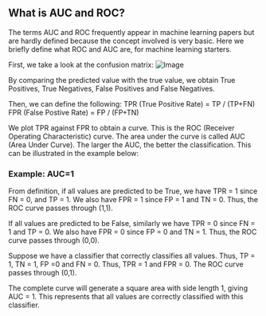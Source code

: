 ## What is AUC and ROC?

The terms AUC and ROC frequently appear in machine learning papers but are hardly defined because the concept involved is very basic. Here we briefly define what ROC and AUC are, for machine learning starters.

First, we take a look at the confusion matrix:
![Image](https://www.google.com/url?sa=i&rct=j&q=&esrc=s&source=images&cd=&ved=2ahUKEwjtr8_Xi7zjAhWEA2MBHSOLBnYQjRx6BAgBEAQ&url=https%3A%2F%2Ftowardsdatascience.com%2Funderstanding-confusion-matrix-a9ad42dcfd62&psig=AOvVaw2OGDOJD-Uk3u7DOY3-FkCW&ust=1563457629430414)

By comparing the predicted value with the true value, we obtain True Positives, True Negatives, False Positives and False Negatives. 

Then, we can define the following:
TPR (True Positive Rate) = TP / (TP+FN)
FPR (False Postive Rate) = FP / (FP+TN)

We plot TPR against FPR to obtain a curve. This is the ROC (Receiver Operating Characteristic) curve. The area under the curve is called AUC (Area Under Curve). The larger the AUC, the better the classification. This can be illustrated in the example below:

### Example: AUC=1

From definition, if all values are predicted to be True, we have TPR = 1 since FN = 0, and TP = 1. We also have FPR = 1 since FP = 1 and TN = 0. Thus, the ROC curve passes through (1,1).

If all values are predicted to be False, similarly we have TPR = 0 since FN = 1 and TP = 0. We also have FPR = 0 since FP = 0 and TN = 1. Thus, the ROC curve passes through (0,0).

Suppose we have a classifier that correctly classifies all values. Thus, TP = 1, TN = 1, FP =0 and FN = 0. Thus, TPR = 1 and FPR = 0. The ROC curve passes through (0,1). 

The complete curve will generate a square area with side length 1, giving AUC = 1. This represents that all values are correctly classified with this classifier.
